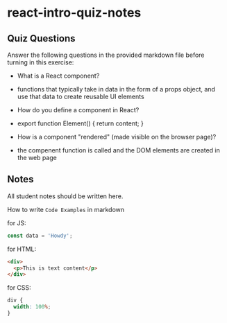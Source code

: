 # react-intro-quiz-notes

## Quiz Questions

Answer the following questions in the provided markdown file before turning in this exercise:

- What is a React component?

- functions that typically take in data in the form of a props object, and use that data to create reusable UI elements

- How do you define a component in React?

- export function Element() {
  return <Element>content</Element>;
  }

- How is a component "rendered" (made visible on the browser page)?

- the compenent function is called and the DOM elements are created in the web page

## Notes

All student notes should be written here.

How to write `Code Examples` in markdown

for JS:

```javascript
const data = 'Howdy';
```

for HTML:

```html
<div>
  <p>This is text content</p>
</div>
```

for CSS:

```css
div {
  width: 100%;
}
```
